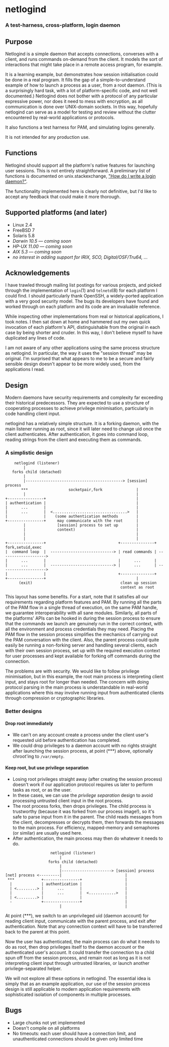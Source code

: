 netlogind
=========

### A test-harness, cross-platform, login daemon

## Purpose

Netlogind is a simple daemon that accepts connections, converses with a client, and runs commands on-demand from the client. It models the sort of interactions that might take place in a remote access program, for example.

It is a learning example, but demonstrates how session initialisation could be done in a real program. It fills the gap of a simple-to-understand example of how to launch a process as a user, from a root daemon. (This is a surprisingly hard task, with a lot of platform-specific code, and not well documented.) Netlogind does not bother with a protocol of any particular expressive power, nor does it need to mess with encryption, as all communication is done over UNIX-domain sockets. In this way, hopefully netlogind can serve as a model for testing and review without the clutter encountered by real-world applications or protocols.

It also functions a test harness for PAM, and simulating logins generally.

It is not intended for any production use.

## Functions

Netlogind should support all the platform's native features for launching user sessions. This is not entirely straightforward. A preliminary list of functions is documented on unix.stackexchange, ["How do I write a login daemon?"](http://unix.stackexchange.com/questions/61945/how-do-i-write-a-login-daemon).

The functionality implemented here is clearly not definitive, but I'd like to accept any feedback that could make it more thorough.

## Supported platforms (and later)

* Linux 2.4
* FreeBSD 7
* Solaris 5.8
* _Darwin 10.5 — coming soon_
* _HP-UX 11.00 — coming soon_
* _AIX 5.3 — coming soon_
* _no interest in adding support for IRIX, SCO, Digital/OSF/Tru64, …_

## Acknowledgements

I have trawled through mailing list postings for various projects, and picked through the implementation of `login`(1) and `telnetd`(8) for each platform I could find. I should particularly thank OpenSSH, a widely-ported application with a very good security model. The bugs its developers have found and worked through on each platform and its code are an invaluable reference.

While inspecting other implementations from real or historical applications, I took notes. I then sat down at home and hammered out my own quick invocation of each platform's API, distinguishable from the original in each case by being shorter and cruder. In this way, I don't believe myself to have duplicated any lines of code.

I am not aware of any other applications using the same process structure as netlogind. In particular, the way it uses the "session thread" may be original. I'm surprised that what appears to me to be a secure and fairly sensible design doesn't appear to be more widely used, from the applications I read.

## Design

Modern daemons have security requirements and complexity far exceeding their historical predecessors. They are expected to use a structure of cooperating processes to achieve privilege minimisation, particularly in code handling client input.

netlogind has a relatively simple structure. It is a forking daemon, with the main listener running as root, since it will later need to change uid once the client authenticates. After authentication, it goes into command loop, reading strings from the client and executing them as commands.

### A simplistic design

        netlogind (listener)
            |
       forks child (detached)
            |
            |-------------------------------------------> [session] process
           ***                  socketpair,fork               |
            |                                                 |
    +----------------+                                        |
    | authentication |                                        |
    |      ...       |                                        |
    |      ...       |  <.................................>   |
    |                |    (some authentication methods        |
    +----------------+     may communicate with the root      |
            |              [session] process to set up        |
            |              context)                           |
            |                                                 |
            |                                                 |
    +----------------+                                +---------------+   fork,setuid,exec
    |  command loop  |  ----------------------------> | read commands | -------------------->
    |      ...       |                                |      ...      |
    |      ...       |  ----------------------------> |      ...      | -------------------->
    |                |                                +---------------+
    +----------------+                                        |
          (exit)                                       clean up session
                                                       context as root

This layout has some benefits. For a start, note that it satisfies all our requirements regarding platform features and PAM. By running all the parts of the PAM flow in a single thread of execution, on the same PAM handle, we guarantee interoperability with all sane modules. Similarly, all parts of the platforms' APIs can be hooked in during the session process to ensure that the commands we launch are genuinely run in the correct context, with all the environment and process credentials they may need. Placing the PAM flow in the session process simplifies the mechanics of carrying out the PAM conversation with the client. Also, the parent process could quite easily be running a non-forking server and handling several clients, each with their own session process, set up with the required execution context for user processes and kept available for forking off commands during the connection.

The problems are with security. We would like to follow privilege minimisation, but in this example, the root main process is interpreting client input, and stays root for longer than needed. The concern with doing protocol parsing in the main process is understandable in real-world applications where this may involve running input from authenticated clients through compression or cryptographic libraries.

### Better designs

#### Drop root immediately
* We can't on any account create a process under the client user's requested uid before authentication has completed.
* We could drop privileges to a daemon account with no rights straight after launching the session process, at point (\*\*\*) above, optionally chroot'ing to `/var/empty`.

#### Keep root, but use privilege separation
<ul>
<li>Losing root privileges straight away (after creating the session process) doesn't work if our application protocol requires us later to perform tasks as root, or as the user.
<li>In these cases, we can use the <em>privilege separation</em> design to avoid processing untrusted client input in the root process.
<li>The root process forks, then drops privileges. The child process is trustworthy (because it was forked from our process image!), so it's safe to parse input from it in the parent. The child reads messages from the client, decompresses or decrypts them, then forwards the messages to the main process. For efficiency, mapped-memory and semaphores (or similar) are usually used here.
<li>After authentication, the main process may then do whatever it needs to do.
</ul>

                        netlogind (listener)
                            |
                       forks child (detached)
                            |
                            |----------------------> [session] process
    [net] process <---------|                            |
     ***            +----------------+                   |
      |             | authentication |                   |
      | <.........> |      ...       |                   |
      |             |      ...       |  <............>   |
      | <.........> |                |                   |
      -             +----------------+                   |
                            |                            |

At point (\*\*\*), we switch to an unprivileged uid (daemon account) for reading client input, communicate with the parent process, and exit after authentication. Note that any connection context will have to be transferred back to the parent at this point.

Now the user has authenticated, the main process can do what it needs to do as root, then drop privileges itself to the daemon account or the authenticated user's account. It could transfer the connection to a child spun off from the session process, and remain root as long as it is not interpreting client input through untrusted libraries, or launch another privilege-separated helper.

We will not explore all these options in netlogind. The essential idea is simply that as an example application, our use of the session process design is still applicable to modern application requirements with sophisticated isolation of components in multiple processes.

## Bugs

* Large chunks not yet implemented
* Doesn't compile on all platforms
* No timeouts: each user should have a connection limit, and unauthenticated connections should be given only limited time
